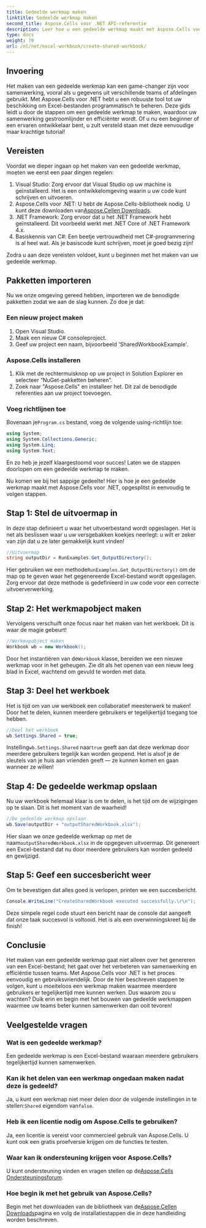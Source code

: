 ```yaml
---
title: Gedeelde werkmap maken
linktitle: Gedeelde werkmap maken
second_title: Aspose.Cells voor .NET API-referentie
description: Leer hoe u een gedeelde werkmap maakt met Aspose.Cells voor .NET met deze eenvoudige stapsgewijze handleiding. Perfect voor het verbeteren van teamsamenwerking.
type: docs
weight: 70
url: /nl/net/excel-workbook/create-shared-workbook/
---
```

## Invoering

Het maken van een gedeelde werkmap kan een game-changer zijn voor samenwerking, vooral als u gegevens uit verschillende teams of afdelingen gebruikt. Met Aspose.Cells voor .NET hebt u een robuuste tool tot uw beschikking om Excel-bestanden programmatisch te beheren. Deze gids leidt u door de stappen om een gedeelde werkmap te maken, waardoor uw samenwerking gestroomlijnder en efficiënter wordt. Of u nu een beginner of een ervaren ontwikkelaar bent, u zult versteld staan met deze eenvoudige maar krachtige tutorial!

## Vereisten

Voordat we dieper ingaan op het maken van een gedeelde werkmap, moeten we eerst een paar dingen regelen:

1. Visual Studio: Zorg ervoor dat Visual Studio op uw machine is geïnstalleerd. Het is een ontwikkelomgeving waarin u uw code kunt schrijven en uitvoeren.
2.  Aspose.Cells voor .NET: U hebt de Aspose.Cells-bibliotheek nodig. U kunt deze downloaden van[Aspose.Cellen Downloads](https://releases.aspose.com/cells/net/).
3. .NET Framework: Zorg ervoor dat u het .NET Framework hebt geïnstalleerd. Dit voorbeeld werkt met .NET Core of .NET Framework 4.x.
4. Basiskennis van C#: Een beetje vertrouwdheid met C#-programmering is al heel wat. Als je basiscode kunt schrijven, moet je goed bezig zijn!

Zodra u aan deze vereisten voldoet, kunt u beginnen met het maken van uw gedeelde werkmap.

## Pakketten importeren

Nu we onze omgeving gereed hebben, importeren we de benodigde pakketten zodat we aan de slag kunnen. Zo doe je dat:

### Een nieuw project maken
1. Open Visual Studio.
2. Maak een nieuw C# consoleproject.
3. Geef uw project een naam, bijvoorbeeld 'SharedWorkbookExample'.

### Aspose.Cells installeren
1. Klik met de rechtermuisknop op uw project in Solution Explorer en selecteer “NuGet-pakketten beheren”.
2. Zoek naar "Aspose.Cells" en installeer het. Dit zal de benodigde referenties aan uw project toevoegen.

### Voeg richtlijnen toe
 Bovenaan je`Program.cs` bestand, voeg de volgende using-richtlijn toe:

```csharp
using System;
using System.Collections.Generic;
using System.Linq;
using System.Text;
```

En zo heb je jezelf klaargestoomd voor succes! Laten we de stappen doorlopen om een gedeelde werkmap te maken.

Nu komen we bij het sappige gedeelte! Hier is hoe je een gedeelde werkmap maakt met Aspose.Cells voor .NET, opgesplitst in eenvoudig te volgen stappen.

## Stap 1: Stel de uitvoermap in

In deze stap definieert u waar het uitvoerbestand wordt opgeslagen. Het is net als beslissen waar u uw versgebakken koekjes neerlegt: u wilt er zeker van zijn dat u ze later gemakkelijk kunt vinden!

```csharp
//Uitvoermap
string outputDir = RunExamples.Get_OutputDirectory();
```
 Hier gebruiken we een methode`RunExamples.Get_OutputDirectory()` om de map op te geven waar het gegenereerde Excel-bestand wordt opgeslagen. Zorg ervoor dat deze methode is gedefinieerd in uw code voor een correcte uitvoerverwerking.

## Stap 2: Het werkmapobject maken

Vervolgens verschuift onze focus naar het maken van het werkboek. Dit is waar de magie gebeurt!

```csharp
//Werkmapobject maken
Workbook wb = new Workbook();
```
 Door het instantiëren van de`Workbook` klasse, bereiden we een nieuwe werkmap voor in het geheugen. Zie dit als het openen van een nieuw leeg blad in Excel, wachtend om gevuld te worden met data.

## Stap 3: Deel het werkboek

Het is tijd om van uw werkboek een collaboratief meesterwerk te maken! Door het te delen, kunnen meerdere gebruikers er tegelijkertijd toegang toe hebben.

```csharp
//Deel het werkboek
wb.Settings.Shared = true;
```
 Instelling`wb.Settings.Shared` naar`true` geeft aan dat deze werkmap door meerdere gebruikers tegelijk kan worden geopend. Het is alsof je de sleutels van je huis aan vrienden geeft — ze kunnen komen en gaan wanneer ze willen!

## Stap 4: De gedeelde werkmap opslaan

Nu uw werkboek helemaal klaar is om te delen, is het tijd om de wijzigingen op te slaan. Dit is het moment van de waarheid!

```csharp
//De gedeelde werkmap opslaan
wb.Save(outputDir + "outputSharedWorkbook.xlsx");
```
 Hier slaan we onze gedeelde werkmap op met de naam`outputSharedWorkbook.xlsx` in de opgegeven uitvoermap. Dit genereert een Excel-bestand dat nu door meerdere gebruikers kan worden gedeeld en gewijzigd.

## Stap 5: Geef een succesbericht weer

Om te bevestigen dat alles goed is verlopen, printen we een succesbericht.

```csharp
Console.WriteLine("CreateSharedWorkbook executed successfully.\r\n");
```
Deze simpele regel code stuurt een bericht naar de console dat aangeeft dat onze taak succesvol is voltooid. Het is als een overwinningskreet bij de finish!

## Conclusie 

Het maken van een gedeelde werkmap gaat niet alleen over het genereren van een Excel-bestand; het gaat over het verbeteren van samenwerking en efficiëntie tussen teams. Met Aspose.Cells voor .NET is het proces eenvoudig en gebruiksvriendelijk. Door de hier beschreven stappen te volgen, kunt u moeiteloos een werkmap maken waarmee meerdere gebruikers er tegelijkertijd mee kunnen werken. Dus waarom zou u wachten? Duik erin en begin met het bouwen van gedeelde werkmappen waarmee uw teams beter kunnen samenwerken dan ooit tevoren!

## Veelgestelde vragen

### Wat is een gedeelde werkmap?
Een gedeelde werkmap is een Excel-bestand waaraan meerdere gebruikers tegelijkertijd kunnen samenwerken.

### Kan ik het delen van een werkmap ongedaan maken nadat deze is gedeeld?
 Ja, u kunt een werkmap niet meer delen door de volgende instellingen in te stellen:`Shared` eigendom van`false`.

### Heb ik een licentie nodig om Aspose.Cells te gebruiken?
Ja, een licentie is vereist voor commercieel gebruik van Aspose.Cells. U kunt ook een gratis proefversie krijgen om de functies te testen.

### Waar kan ik ondersteuning krijgen voor Aspose.Cells?
 U kunt ondersteuning vinden en vragen stellen op de[Aspose.Cells Ondersteuningsforum](https://forum.aspose.com/c/cells/9).

### Hoe begin ik met het gebruik van Aspose.Cells?
 Begin met het downloaden van de bibliotheek van de[Aspose.Cellen Downloads](https://releases.aspose.com/cells/net/)pagina en volg de installatiestappen die in deze handleiding worden beschreven.